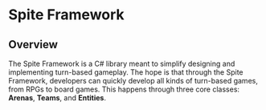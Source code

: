 # Spite Framework

## Overview
The Spite Framework is a C# library meant to simplify designing and implementing turn-based gameplay. The hope is that through the Spite 
Framework, developers can quickly develop all  kinds of turn-based games, from RPGs to board games. This happens through three
core classes: **Arenas**, **Teams**, and **Entities**.
